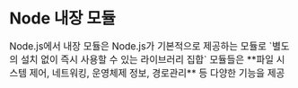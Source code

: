 # Node 내장 모듈
<p style="font-size:1.2em">
Node.js에서 내장 모듈은 Node.js가 기본적으로 제공하는 모듈로 `별도의 설치 없이 즉시 사용할 수 있는 라이브러리 집합`
모듈들은 **파일 시스템 제어, 네트워킹, 운영체제 정보, 경로관리** 등 다양한 기능을 제공</p>
